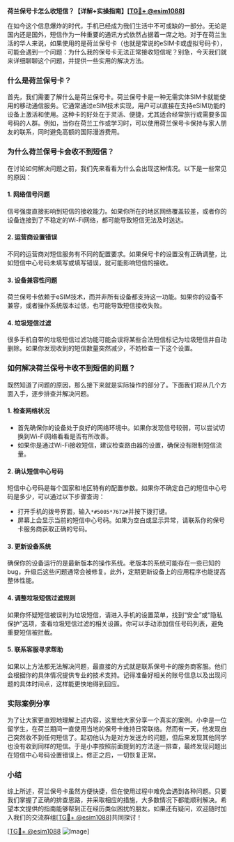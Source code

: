 **荷兰保号卡怎么收短信？【详解+实操指南】[[TG💪+ @esim1088](https://t.me/s/esim1088)]**

在如今这个信息爆炸的时代，手机已经成为我们生活中不可或缺的一部分。无论是国内还是国外，短信作为一种重要的通讯方式依然占据着一席之地。对于在荷兰生活的华人来说，如果使用的是荷兰保号卡（也就是常说的eSIM卡或虚拟号码卡），可能会遇到一个问题：为什么我的保号卡无法正常接收短信呢？别急，今天我们就来详细聊聊这个问题，并提供一些实用的解决方法。

### 什么是荷兰保号卡？

首先，我们需要了解什么是荷兰保号卡。荷兰保号卡是一种无需实体SIM卡就能使用的移动通信服务。它通常通过eSIM技术实现，用户可以直接在支持eSIM功能的设备上激活和使用。这种卡的好处在于灵活、便捷，尤其适合经常旅行或需要多国号码的人群。例如，当你在荷兰工作或学习时，可以使用荷兰保号卡保持与家人朋友的联系，同时避免高额的国际漫游费用。

### 为什么荷兰保号卡会收不到短信？

在讨论如何解决问题之前，我们先来看看为什么会出现这种情况。以下是一些常见的原因：

#### 1. **网络信号问题**
   信号强度直接影响到短信的接收能力。如果你所在的地区网络覆盖较差，或者你的设备连接到了不稳定的Wi-Fi网络，都可能导致短信无法及时送达。

#### 2. **运营商设置错误**
   不同的运营商对短信服务有不同的配置要求。如果保号卡的设置没有正确调整，比如短信中心号码未填写或填写错误，就可能影响短信的接收。

#### 3. **设备兼容性问题**
   荷兰保号卡依赖于eSIM技术，而并非所有设备都支持这一功能。如果你的设备不兼容，或者操作系统版本过低，也可能导致短信接收失败。

#### 4. **垃圾短信过滤**
   很多手机自带的垃圾短信过滤功能可能会误将某些合法短信标记为垃圾短信并自动删除。如果你发现收到的短信数量突然减少，不妨检查一下这个设置。

### 如何解决荷兰保号卡收不到短信的问题？

既然知道了问题的原因，那么接下来就是实际操作的部分了。下面我们将从几个方面入手，逐步排查并解决问题。

#### 1. **检查网络状况**
   - 首先确保你的设备处于良好的网络环境中。如果你发现信号较弱，可以尝试切换到Wi-Fi网络看看是否有所改善。
   - 如果你是通过Wi-Fi接收短信，建议检查路由器的设置，确保没有限制短信流量。

#### 2. **确认短信中心号码**
   短信中心号码是每个国家和地区特有的配置参数。如果你不确定自己的短信中心号码是多少，可以通过以下步骤查询：
   - 打开手机的拨号界面，输入`*#5005*7672#`并按下拨打键。
   - 屏幕上会显示当前的短信中心号码。如果为空白或显示异常，请联系你的保号卡服务商获取正确的号码。

#### 3. **更新设备系统**
   确保你的设备运行的是最新版本的操作系统。老版本的系统可能存在一些已知的bug，升级后这些问题通常会被修复。此外，定期更新设备上的应用程序也能提高整体性能。

#### 4. **调整垃圾短信过滤规则**
   如果你怀疑短信被误判为垃圾短信，请进入手机的设置菜单，找到“安全”或“隐私保护”选项，查看垃圾短信过滤的相关设置。你可以手动添加信任号码列表，避免重要短信被拦截。

#### 5. **联系客服寻求帮助**
   如果以上方法都无法解决问题，最直接的方式就是联系保号卡的服务商客服。他们会根据你的具体情况提供专业的技术支持。记得准备好相关的账号信息以及出现问题的具体时间点，这样能更快地得到回应。

### 实际案例分享

为了让大家更直观地理解上述内容，这里给大家分享一个真实的案例。小李是一位留学生，在荷兰期间一直使用当地的保号卡维持日常联络。然而有一天，他发现自己突然收不到任何短信了。起初他认为是对方发送方的问题，但后来发现其他同学也没有收到同样的短信。于是小李按照前面提到的方法逐一排查，最终发现问题出在短信中心号码设置错误上。修正之后，一切恢复正常。

### 小结

综上所述，荷兰保号卡虽然方便快捷，但在使用过程中难免会遇到各种问题。只要我们掌握了正确的排查思路，并采取相应的措施，大多数情况下都能顺利解决。希望本文提供的指南能够帮到正在经历类似困扰的朋友。如果还有疑问，欢迎随时加入我们的交流群组[[TG💪+ @esim1088](https://t.me/s/esim1088)]共同探讨！

[[TG💪+ @esim1088](https://t.me/s/esim1088) ![Image](https://i.postimg.cc/4NQfJmqS/Snipaste-2025-05-13-00-14-12.png)]